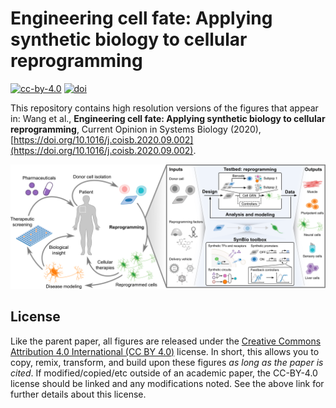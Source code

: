 # Engineering cell fate: Applying synthetic biology to cellular reprogramming
[![cc-by-4.0](https://badgen.net/badge/license/CC-BY-4.0/green)](LICENSE)
[![doi](https://badgen.net/badge/doi/10.1016%2Fj.coisb.2020.09.002)](https://doi.org/10.1016/j.coisb.2020.09.002)

This repository contains high resolution versions of the figures that appear in:
Wang et al., __Engineering cell fate: Applying synthetic biology to cellular reprogramming__, Current Opinion in Systems Biology (2020), [https://doi.org/10.1016/j.coisb.2020.09.002](https://doi.org/10.1016/j.coisb.2020.09.002).

![](graphical_abstract.png)

## License
Like the parent paper, all figures are released under the [Creative Commons Attribution 4.0 International (CC BY 4.0)](https://creativecommons.org/licenses/by/4.0/) license. In short, this allows you to copy, remix, transform, and build upon these figures *as long as the paper is cited*. If modified/copied/etc outside of an academic paper, the CC-BY-4.0 license should be linked and any modifications noted. See the above link for further details about this license.
